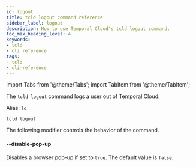 ```yaml
---
id: logout
title: tcld logout command reference
sidebar_label: logout
description: How to use Temporal Cloud's tcld logout command.
toc_max_heading_level: 4
keywords:
- tcld
- cli reference
tags:
- tcld
- cli-reference
---
```


<!-- THIS FILE IS GENERATED. DO NOT EDIT THIS FILE DIRECTLY -->

import Tabs from '@theme/Tabs';
import TabItem from '@theme/TabItem';

The `tcld logout` command logs a user out of Temporal Cloud.

Alias: `lo`

`tcld logout`

The following modifier controls the behavior of the command.

#### --disable-pop-up

Disables a browser pop-up if set to `true`. The default value is `false`.

